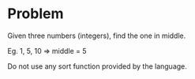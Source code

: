 # Problem

Given three numbers (integers), find the one in middle.

Eg. 1, 5, 10 => middle = 5

Do not use any sort function provided by the language.
